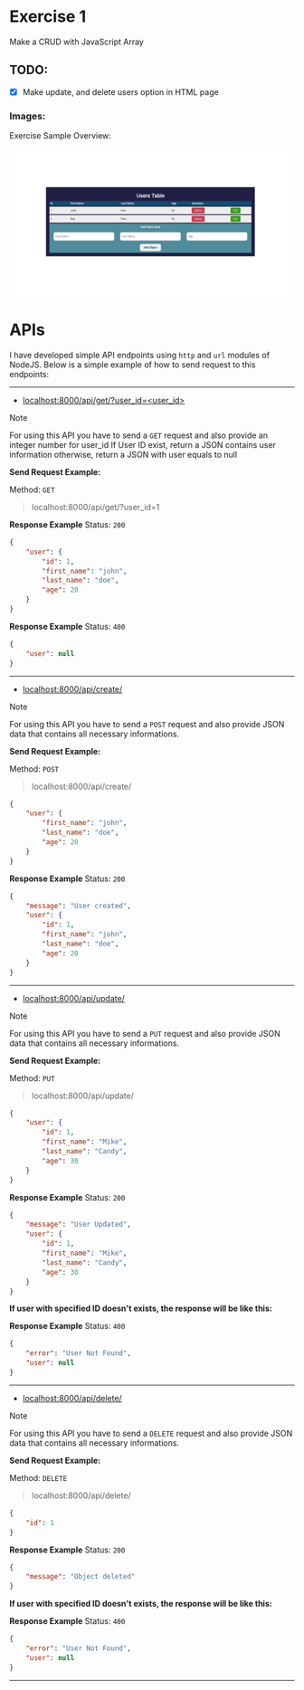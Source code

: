 # Exercise 1

Make a CRUD with JavaScript Array

## TODO:

- [x] Make update, and delete users option in HTML page

### Images:

Exercise Sample Overview:

![View Of the project](img/example.png)

# APIs

I have developed simple API endpoints using `http` and `url` modules of NodeJS.
Below is a simple example of how to send request to this endpoints:

***

- [localhost:8000/api/get/?user_id=<user_id>](localhost:8000/api/get/?user_id=<user_id>)

> [!NOTE]
> For using this API you have to send a `GET` request and also provide an integer number for user_id
> If User ID exist, return a JSON contains user information otherwise, return a JSON with user equals to null


**Send Request Example:**

Method: `GET`
> localhost:8000/api/get/?user_id=1

**Response Example**
Status: `200`

```json
{
    "user": {
        "id": 1,
        "first_name": "john",
        "last_name": "doe",
        "age": 20
    }
}
```

**Response Example**
Status: `400`

```json
{
    "user": null
}
```

***

- [localhost:8000/api/create/](localhost:8000/api/create/)

> [!NOTE]
> For using this API you have to send a `POST` request and also provide JSON data that contains all necessary informations.

**Send Request Example:**

Method: `POST`
> localhost:8000/api/create/

```json
{
    "user": {
        "first_name": "john",
        "last_name": "doe",
        "age": 20
    }
}
```

**Response Example**
Status: `200`

```json
{
    "message": "User created",
    "user": {
        "id": 1,
        "first_name": "john",
        "last_name": "doe",
        "age": 20
    }
}
```

***

- [localhost:8000/api/update/](localhost:8000/api/update/)

> [!NOTE]
> For using this API you have to send a `PUT` request and also provide JSON data that contains all necessary informations.


**Send Request Example:**

Method: `PUT`
> localhost:8000/api/update/

```json
{
    "user": {
        "id": 1,
        "first_name": "Mike",
        "last_name": "Candy",
        "age": 30
    }
}
```

**Response Example**
Status: `200`

```json
{
    "message": "User Updated",
    "user": {
        "id": 1,
        "first_name": "Mike",
        "last_name": "Candy",
        "age": 30
    }
}
```

**If user with specified ID doesn't exists, the response will be like this:**


**Response Example**
Status: `400`

```json
{
    "error": "User Not Found",
    "user": null
}
```


***

- [localhost:8000/api/delete/](localhost:8000/api/delete/)

> [!NOTE]
> For using this API you have to send a `DELETE` request and also provide JSON data that contains all necessary informations.


**Send Request Example:**

Method: `DELETE`
> localhost:8000/api/delete/

```json
{
    "id": 1
}
```

**Response Example**
Status: `200`

```json
{
    "message": "Object deleted"
}
```

**If user with specified ID doesn't exists, the response will be like this:**


**Response Example**
Status: `400`

```json
{
    "error": "User Not Found",
    "user": null
}
```

___